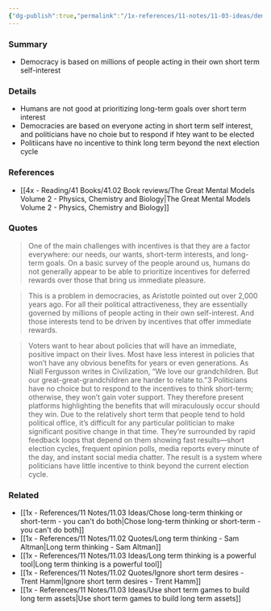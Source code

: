 ```yaml
---
{"dg-publish":true,"permalink":"/1x-references/11-notes/11-03-ideas/democracy-is-based-on-millions-of-people-acting-in-their-own-short-term-self-interest/","title":"Democracy is based on millions of people acting in their own short term self-interest","created":"2025-05-04T23:08:05.498+03:00","updated":"2025-05-04T23:11:33.467+03:00"}
---
```



### Summary
- Democracy is based on millions of people acting in their own short term self-interest

### Details
- Humans are not good at prioritizing long-term goals over short term interest
- Democracies are based on everyone acting in short term self interest, and politicians have no choie but to respond if htey want to be elected
- Politiicans have no incentive to think long term beyond the next election cycle

### References
- [[4x - Reading/41 Books/41.02 Book reviews/The Great Mental Models Volume 2 - Physics, Chemistry and Biology\|The Great Mental Models Volume 2 - Physics, Chemistry and Biology]]

### Quotes
> One of the main challenges with incentives is that they are a factor everywhere: our needs, our wants, short-term interests, and long-term goals. On a basic survey of the people around us, humans do not generally appear to be able to prioritize incentives for deferred rewards over those that bring us immediate pleasure.

> This is a problem in democracies, as Aristotle pointed out over 2,000 years ago. For all their political attractiveness, they are essentially governed by millions of people acting in their own self-interest. And those interests tend to be driven by incentives that offer immediate rewards.

>Voters want to hear about policies that will have an immediate, positive impact on their lives. Most have less interest in policies that won’t have any obvious benefits for years or even generations. As Niall Fergusson writes in Civilization, “We love our grandchildren. But our great-great-grandchildren are harder to relate to.”3 Politicians have no choice but to respond to the incentives to think short-term; otherwise, they won’t gain voter support. They therefore present platforms highlighting the benefits that will miraculously occur should they win. Due to the relatively short term that people tend to hold political office, it’s difficult for any particular politician to make significant positive change in that time. They’re surrounded by rapid feedback loops that depend on them showing fast results—short election cycles, frequent opinion polls, media reports every minute of the day, and instant social media chatter. The result is a system where politicians have little incentive to think beyond the current election cycle.

### Related
- [[1x - References/11 Notes/11.03 Ideas/Chose long-term thinking or short-term - you can't do both\|Chose long-term thinking or short-term - you can't do both]]
- [[1x - References/11 Notes/11.02 Quotes/Long term thinking - Sam Altman\|Long term thinking - Sam Altman]]
- [[1x - References/11 Notes/11.03 Ideas/Long term thinking is a powerful tool\|Long term thinking is a powerful tool]]
- [[1x - References/11 Notes/11.02 Quotes/Ignore short term desires - Trent Hamm\|Ignore short term desires - Trent Hamm]]
- [[1x - References/11 Notes/11.03 Ideas/Use short term games to build long term assets\|Use short term games to build long term assets]]